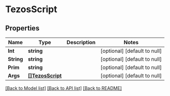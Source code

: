 # TezosScript

## Properties
Name | Type | Description | Notes
------------ | ------------- | ------------- | -------------
**Int** | **string** |  | [optional] [default to null]
**String** | **string** |  | [optional] [default to null]
**Prim** | **string** |  | [optional] [default to null]
**Args** | [**[]TezosScript**](TezosScript.md) |  | [optional] [default to null]

[[Back to Model list]](../README.md#documentation-for-models) [[Back to API list]](../README.md#documentation-for-api-endpoints) [[Back to README]](../README.md)


